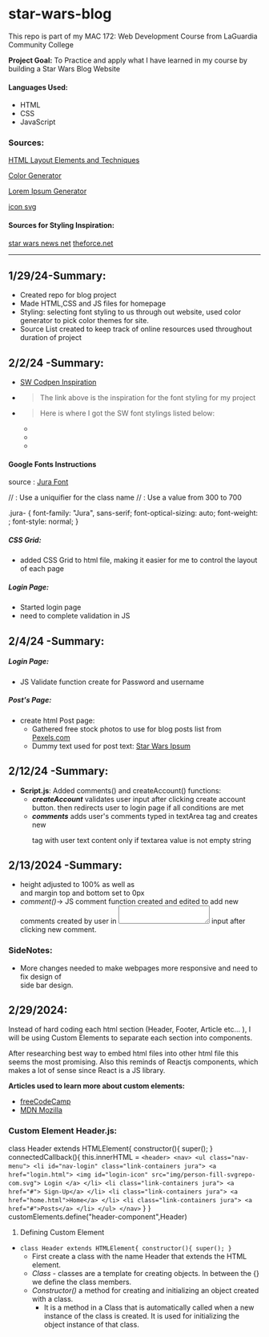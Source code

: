 # star-wars-blog
This repo is part of my MAC 172: Web Development Course from LaGuardia Community College

**Project Goal:** To Practice and apply what I have learned in my course by building a Star Wars Blog Website
#### Languages Used:
<ul>
    <li>HTML</li>
    <li>CSS</li>
    <li>JavaScript</li>
</ul>

### Sources:
[HTML Layout Elements and Techniques](https://www.w3schools.com/html/html_layout.asp)

[Color Generator](https://coolors.co/f8f9fa-e9ecef-dee2e6-ced4da-adb5bd-6c757d-495057-343a40-212529)

[Lorem Ipsum Generator](https://www.lipsum.com/feed/html)

[icon svg](https://www.svgrepo.com/)

#### Sources for Styling Inspiration:
[star wars news net](https://www.starwarsnewsnet.com/2024/01/daisy-ridley-excited-to-work-with-sharmeen-obaid-chinoy-based-on-her-documentaries-and-her-star-wars-pitch.html)
[theforce.net](https://www.theforce.net/contact.asp)
[]()
<hr>

## 1/29/24-Summary:
- Created repo for blog project
- Made HTML,CSS and JS files for homepage
- Styling: selecting font styling to us through out website, used color generator to pick color themes for site.
- Source List created to keep track of online resources used throughout duration of project

## 2/2/24 -Summary:
- [SW Codpen Inspiration](https://codepen.io/RobinKWilliams/pen/yJLMqV)
 - > The link above is the inspiration for the font styling for my project
 - > Here is where I got the SW font stylings listed below:
    - <link rel="stylesheet" type="text/css" href="//fonts.googleapis.com/css?family=Jura" />
    - <link rel="stylesheet" type="text/css" href="//fonts.googleapis.com/css?family=Days+One" />
    - <link rel="stylesheet" type="text/css" href="//fonts.googleapis.com/css?family=Droid+Sans" />  
#### Google Fonts Instructions
source : [Jura Font](https://fonts.google.com/selection/embed) 
<link rel="preconnect" href="https://fonts.googleapis.com">
<link rel="preconnect" href="https://fonts.gstatic.com" crossorigin>
<link href="https://fonts.googleapis.com/css2?family=Jura:wght@300..700&display=swap" rel="stylesheet">

// <uniquifier>: Use a uniquifier for the class name
// <weight>: Use a value from 300 to 700

.jura-<uniquifier> {
  font-family: "Jura", sans-serif;
  font-optical-sizing: auto;
  font-weight: <weight>;
  font-style: normal;
}

##### CSS Grid:
- added CSS Grid to html file, making it easier for me to control the layout of each page
##### Login Page:
- Started login page
- need to complete validation in JS

## 2/4/24 -Summary:

##### Login Page:
- JS Validate function create for Password and username

##### Post's Page:
- create html Post page:
  - Gathered free stock photos to use for blog posts list from [Pexels.com](https://www.pexels.com/search/star%20wars/)
  - Dummy text used for post text: [Star Wars Ipsum](https://nerfherderipsum.com/)

## 2/12/24 -Summary:
- **Script.js**: Added comments() and createAccount() functions:
  - ***createAccount*** validates user input after clicking create account button. then redirects user to login page if all conditions are met
  - ***comments*** adds user's comments typed in textArea tag and creates new <p> tag with user text content only if textarea value is not empty string
## 2/13/2024 -Summary:
- <Main></Main> height adjusted to 100% as well as <div class="main-content-container"></div> and margin top and bottom set to 0px 
- *comment()*-> JS comment function created and edited to add new comments created by user in <textarea></textarea> input after clicking new comment. 
### SideNotes: 
- More changes needed to make webpages more responsive and need to fix design of <aside> side bar design.

## 2/29/2024:
Instead of hard coding each html section (Header, Footer, Article etc... ), I will be using Custom Elements to separate each section into components.

After researching best way to embed html files into other html file this seems the most promising. 
Also this reminds of Reactjs components, which makes a lot of sense since React is a JS library.

**Articles used to learn more about custom elements:**
- [freeCodeCamp](https://www.freecodecamp.org/news/reusable-html-components-how-to-reuse-a-header-and-footer-on-a-website/)
- [MDN Mozilla](https://developer.mozilla.org/en-US/docs/Web/API/Web_components/Using_custom_elements)

### Custom Element Header.js:
class Header extends HTMLElement{
    constructor(){
        super();
    }
    connectedCallback(){
        this.innerHTML = `
        <header>
        <nav>
            <ul class="nav-menu">
                <li id="nav-login" class="link-containers jura">
                    <a href="login.html"> <img id="login-icon" src="img/person-fill-svgrepo-com.svg"> Login </a>
                </li>
                <li class="link-containers jura">
                    <a href="#"> Sign-Up</a>
                </li>
                <li class="link-containers jura">
                    <a href="home.html">Home</a>
                </li>
                <li class="link-containers jura">
                    <a href="#">Posts</a>
                </li>
            </ul>
        </nav>
        `
    }
}
customElements.define("header-component",Header)

1) Defining Custom Element
- ``class Header extends HTMLElement{
    constructor(){
        super();
    }``
    - First create a class with the name Header that extends the HTML element.
    - *Class* - classes are a template for creating objects. In between the {} we define the class members.
    - *Constructor()* a method for creating and initializing an object created with a class.
      - It is a method in a Class that is automatically called when a new instance of the class is created. It is used for initializing the object instance of that class.
